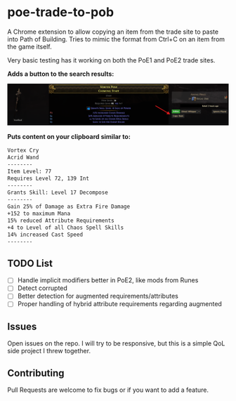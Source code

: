 # poe-trade-to-pob
A Chrome extension to allow copying an item from the trade site to paste into Path of Building.
Tries to mimic the format from Ctrl+C on an item from the game itself.

Very basic testing has it working on both the PoE1 and PoE2 trade sites.

**Adds a button to the search results:**

![](./screenshot.png)

**Puts content on your clipboard similar to:**

```
Vortex Cry
Acrid Wand
--------
Item Level: 77
Requires Level 72, 139 Int
--------
Grants Skill: Level 17 Decompose
--------
Gain 25% of Damage as Extra Fire Damage
+152 to maximum Mana
15% reduced Attribute Requirements
+4 to Level of all Chaos Spell Skills
14% increased Cast Speed
--------
```

## TODO List

- [ ] Handle implicit modifiers better in PoE2, like mods from Runes
- [ ] Detect corrupted
- [ ] Better detection for augmented requirements/attributes
- [ ] Proper handling of hybrid attribute requirements regarding augmented 

## Issues

Open issues on the repo. I will try to be responsive, but this is a simple QoL side project I threw together.

## Contributing

Pull Requests are welcome to fix bugs or if you want to add a feature.
